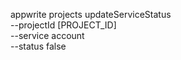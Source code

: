 appwrite projects updateServiceStatus \
        --projectId [PROJECT_ID] \
        --service account \
        --status false
